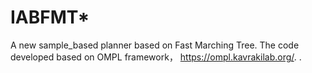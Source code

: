 # IABFMT*
A new sample_based planner based on Fast Marching Tree. The code developed based on OMPL framework， https://ompl.kavrakilab.org/.
.
